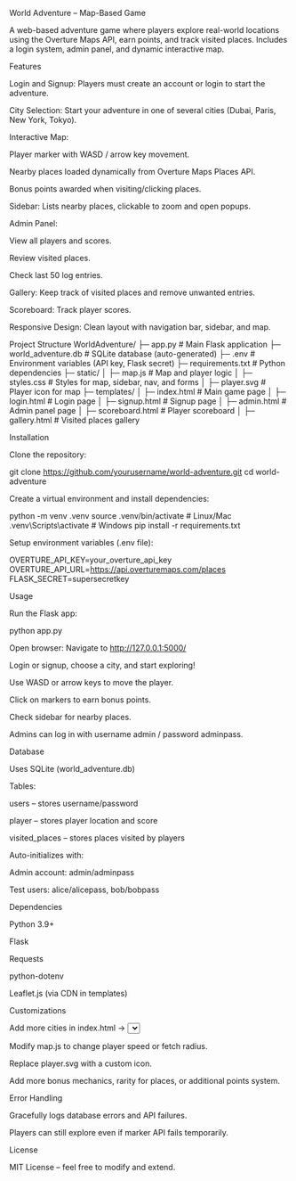 World Adventure – Map-Based Game

A web-based adventure game where players explore real-world locations using the Overture Maps API, earn points, and track visited places. Includes a login system, admin panel, and dynamic interactive map.

Features

Login and Signup: Players must create an account or login to start the adventure.

City Selection: Start your adventure in one of several cities (Dubai, Paris, New York, Tokyo).

Interactive Map:

Player marker with WASD / arrow key movement.

Nearby places loaded dynamically from Overture Maps Places API.

Bonus points awarded when visiting/clicking places.

Sidebar: Lists nearby places, clickable to zoom and open popups.

Admin Panel:

View all players and scores.

Review visited places.

Check last 50 log entries.

Gallery: Keep track of visited places and remove unwanted entries.

Scoreboard: Track player scores.

Responsive Design: Clean layout with navigation bar, sidebar, and map.

Project Structure
WorldAdventure/
├─ app.py                 # Main Flask application
├─ world_adventure.db     # SQLite database (auto-generated)
├─ .env                   # Environment variables (API key, Flask secret)
├─ requirements.txt       # Python dependencies
├─ static/
│  ├─ map.js              # Map and player logic
│  ├─ styles.css          # Styles for map, sidebar, nav, and forms
│  ├─ player.svg          # Player icon for map
├─ templates/
│  ├─ index.html          # Main game page
│  ├─ login.html          # Login page
│  ├─ signup.html         # Signup page
│  ├─ admin.html          # Admin panel page
│  ├─ scoreboard.html     # Player scoreboard
│  ├─ gallery.html        # Visited places gallery

Installation

Clone the repository:

git clone https://github.com/yourusername/world-adventure.git
cd world-adventure


Create a virtual environment and install dependencies:

python -m venv .venv
source .venv/bin/activate  # Linux/Mac
.venv\Scripts\activate     # Windows
pip install -r requirements.txt


Setup environment variables (.env file):

OVERTURE_API_KEY=your_overture_api_key
OVERTURE_API_URL=https://api.overturemaps.com/places
FLASK_SECRET=supersecretkey

Usage

Run the Flask app:

python app.py


Open browser: Navigate to http://127.0.0.1:5000/

Login or signup, choose a city, and start exploring!

Use WASD or arrow keys to move the player.

Click on markers to earn bonus points.

Check sidebar for nearby places.

Admins can log in with username admin / password adminpass.

Database

Uses SQLite (world_adventure.db)

Tables:

users – stores username/password

player – stores player location and score

visited_places – stores places visited by players

Auto-initializes with:

Admin account: admin/adminpass

Test users: alice/alicepass, bob/bobpass

Dependencies

Python 3.9+

Flask

Requests

python-dotenv

Leaflet.js (via CDN in templates)

Customizations

Add more cities in index.html → <select> options.

Modify map.js to change player speed or fetch radius.

Replace player.svg with a custom icon.

Add more bonus mechanics, rarity for places, or additional points system.

Error Handling

Gracefully logs database errors and API failures.

Players can still explore even if marker API fails temporarily.

License

MIT License – feel free to modify and extend.
